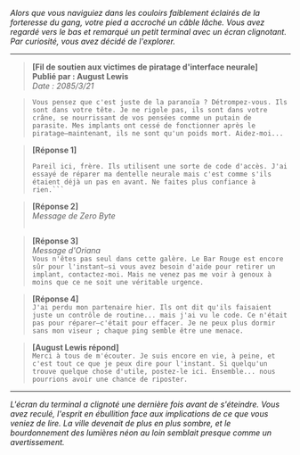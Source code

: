 _Alors que vous naviguiez dans les couloirs faiblement éclairés de la forteresse du gang, votre pied a accroché un câble lâche. Vous avez regardé vers le bas et remarqué un petit terminal avec un écran clignotant. Par curiosité, vous avez décidé de l'explorer._

---

> **[Fil de soutien aux victimes de piratage d'interface neurale]**  
> **Publié par : August Lewis**  
> _Date : 2085/3/21_

> `Vous pensez que c'est juste de la paranoïa ? Détrompez-vous. Ils sont dans votre tête. Je ne rigole pas, ils sont dans votre crâne, se nourrissant de vos pensées comme un putain de parasite. Mes implants ont cessé de fonctionner après le piratage—maintenant, ils ne sont qu'un poids mort. Aidez-moi...`

> **[Réponse 1]**
>
> ````*Nom censuré pour des raisons de sécurité.*
> Pareil ici, frère. Ils utilisent une sorte de code d'accès. J'ai essayé de réparer ma dentelle neurale mais c'est comme s'ils étaient déjà un pas en avant. Ne faites plus confiance à rien.```
> ````

> **[Réponse 2]**  
> _Message de Zero Byte_
>
> ```Nous sommes tous des pions dans leur jeu, n'est-ce pas ? L'interface neurale n'est que le début. Ils veulent que nous dépendions de leurs systèmes, mais la confiance est un luxe qu'ils ne peuvent pas nous offrir. Restez vigilants et cryptez vos pensées—utilisez des implants jetables si vous le pouvez.*
>
> ```

> **[Réponse 3]**  
> _Message d'Oriana_  
> `Vous n'êtes pas seul dans cette galère. Le Bar Rouge est encore sûr pour l'instant—si vous avez besoin d'aide pour retirer un implant, contactez-moi. Mais ne venez pas me voir à genoux à moins que ce ne soit une véritable urgence.`

> **[Réponse 4]**  
> `J'ai perdu mon partenaire hier. Ils ont dit qu'ils faisaient juste un contrôle de routine... mais j'ai vu le code. Ce n'était pas pour réparer—c'était pour effacer. Je ne peux plus dormir sans mon viseur ; chaque ping semble être une menace.`

> **[August Lewis répond]**  
> `Merci à tous de m'écouter. Je suis encore en vie, à peine, et c'est tout ce que je peux dire pour l'instant. Si quelqu'un trouve quelque chose d'utile, postez-le ici. Ensemble... nous pourrions avoir une chance de riposter.`

---

_L'écran du terminal a clignoté une dernière fois avant de s'éteindre. Vous avez reculé, l'esprit en ébullition face aux implications de ce que vous veniez de lire. La ville devenait de plus en plus sombre, et le bourdonnement des lumières néon au loin semblait presque comme un avertissement._
